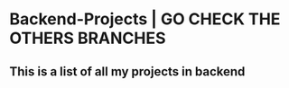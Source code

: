 ﻿# Backend-Projects | GO CHECK THE OTHERS BRANCHES

<h2>This is a list of all my projects in backend</h2>
